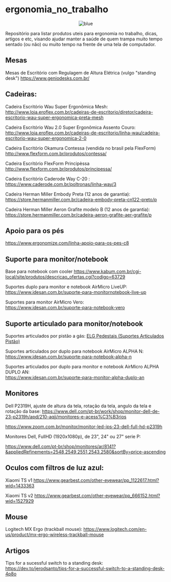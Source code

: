 # ergonomia_no_trabalho

<p align="center">
  <img src="https://raw.githubusercontent.com/luzfcb/ergonomia_no_trabalho/master/blue.png" alt="blue"/>
</p>


Repositório para listar produtos uteis para ergonomia no trabalho, dicas, artigos e etc, visando ajudar manter a saúde de quem trampa muito tempo sentado (ou não) ou muito tempo na frente de uma tela de computador.


## Mesas

Mesas de Escritório com Regulagem de Altura Elétrica (vulgo "standing desk") https://www.geniodesks.com.br/


## Cadeiras:


Cadeira Escritório Wau Super Ergonômica Mesh: http://www.loja.eroflex.com.br/cadeiras-de-escritorio/diretor/cadeira-escritorio-wau-super-ergonomica-preta-mesh

Cadeira Escritório Wau 2.0 Super Ergonômica Assento Couro: http://www.loja.eroflex.com.br/cadeiras-de-escritorio/linha-wau/cadeira-escritorio-wau-super-ergonomica-2-0

Cadeira Escritório Okamura Contessa (vendida no brasil pela FlexForm) http://www.flexform.com.br/produtos/contessa/

Cadeira Escritório FlexForm Principèssa http://www.flexform.com.br/produtos/principessa/

Cadeira Escritório Caderode Way C-20 : https://www.caderode.com.br/poltronas/linha-way/3

Cadeira Herman Miller Embody Preta (12 anos de garantia): https://store.hermanmiller.com.br/cadeira-embody-preta-cn122-preto/p

Cadeira Herman Miller Aeron Grafite modelo B (12 anos de garantia): https://store.hermanmiller.com.br/cadeira-aeron-grafite-aer-grafite/p


## Apoio para os pés


https://www.ergonomize.com/linha-apoio-para-os-pes-c8



## Suporte para monitor/notebook

Base para notebook com cooler https://www.kabum.com.br/cgi-local/site/produtos/descricao_ofertas.cgi?codigo=63729

Suportes duplo para monitor e notebook AirMicro LiveUP:  
https://www.idesan.com.br/suporte-para-monitornotebook-live-up


Suportes para monitor AirMicro Vero:  
https://www.idesan.com.br/suporte-para-notebook-vero


## Suporte articulado para monitor/notebook

Suportes articulados por pistão a gás: [ELG Pedestais (Suportes Articulados Pistão)](http://www.elgpedestais.com.br/produtos/suportes/suportes-com-pistao-a-gas/)

Suportes articulados por duplo para notebook AirMicro ALPHA N: 
https://www.idesan.com.br/suporte-para-notebook-alpha-n

Suportes articulados por duplo para monitor e notebook AirMicro ALPHA DUPLO AN:  
https://www.idesan.com.br/suporte-para-monitor-alpha-duplo-an


## Monitores

Dell P2319H, ajuste de altura da tela, rotação da tela, angulo da tela e rotação da base: https://www.dell.com/pt-br/work/shop/monitor-dell-de-23-p2319h/apd/210-aqjj/monitores-e-acess%C3%B3rios

https://www.zoom.com.br/monitor/monitor-led-ips-23-dell-full-hd-p2319h


Monitores Dell, FullHD (1920x1080p), de 23", 24" ou 27" serie P:

https://www.dell.com/pt-br/shop/monitores/ar/8141?&appliedRefinements=2548,2549,2551,2543,2580&sortBy=price-ascending


## Oculos com filtros de luz azul:

 Xiaomi TS v1 https://www.gearbest.com/other-eyewear/pp_1122617.html?wid=1433363
 
 Xiaomi TS v2 https://www.gearbest.com/other-eyewear/pp_666152.html?wid=1527929
 
## Mouse
 
Logitech MX Ergo (trackball mouse): https://www.logitech.com/en-us/product/mx-ergo-wireless-trackball-mouse

## Artigos

Tips for a sucessful switch to a standing desk: https://dev.to/jerodsanto/tips-for-a-successful-switch-to-a-standing-desk-4p8o
